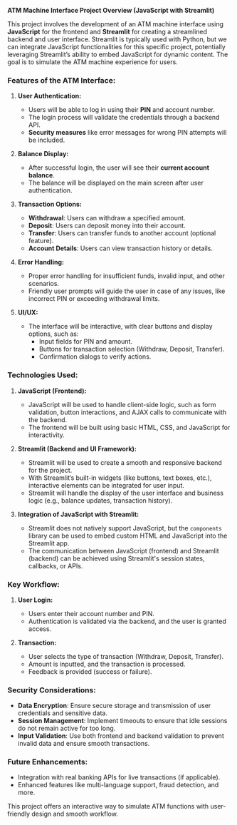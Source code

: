 **ATM Machine Interface Project Overview (JavaScript with Streamlit)**

This project involves the development of an ATM machine interface using **JavaScript** for the frontend and **Streamlit** for creating a streamlined backend and user interface. Streamlit is typically used with Python, but we can integrate JavaScript functionalities for this specific project, potentially leveraging Streamlit’s ability to embed JavaScript for dynamic content. The goal is to simulate the ATM machine experience for users.

### **Features of the ATM Interface:**

1. **User Authentication:**
   - Users will be able to log in using their **PIN** and account number.
   - The login process will validate the credentials through a backend API.
   - **Security measures** like error messages for wrong PIN attempts will be included.
  
2. **Balance Display:**
   - After successful login, the user will see their **current account balance**.
   - The balance will be displayed on the main screen after user authentication.
   
3. **Transaction Options:**
   - **Withdrawal**: Users can withdraw a specified amount.
   - **Deposit**: Users can deposit money into their account.
   - **Transfer**: Users can transfer funds to another account (optional feature).
   - **Account Details**: Users can view transaction history or details.

4. **Error Handling:**
   - Proper error handling for insufficient funds, invalid input, and other scenarios.
   - Friendly user prompts will guide the user in case of any issues, like incorrect PIN or exceeding withdrawal limits.
     
5. **UI/UX:**
   - The interface will be interactive, with clear buttons and display options, such as:
     - Input fields for PIN and amount.
     - Buttons for transaction selection (Withdraw, Deposit, Transfer).
     - Confirmation dialogs to verify actions.

### **Technologies Used:**

1. **JavaScript (Frontend):**
   - JavaScript will be used to handle client-side logic, such as form validation, button interactions, and AJAX calls to communicate with the backend.
   - The frontend will be built using basic HTML, CSS, and JavaScript for interactivity.
  
2. **Streamlit (Backend and UI Framework):**
   - Streamlit will be used to create a smooth and responsive backend for the project.
   - With Streamlit’s built-in widgets (like buttons, text boxes, etc.), interactive elements can be integrated for user input.
   - Streamlit will handle the display of the user interface and business logic (e.g., balance updates, transaction history).

3. **Integration of JavaScript with Streamlit:**
   - Streamlit does not natively support JavaScript, but the `components` library can be used to embed custom HTML and JavaScript into the Streamlit app.
   - The communication between JavaScript (frontend) and Streamlit (backend) can be achieved using Streamlit's session states, callbacks, or APIs.


### **Key Workflow:**
1. **User Login:**
   - Users enter their account number and PIN.
   - Authentication is validated via the backend, and the user is granted access.
   
2. **Transaction:**
   - User selects the type of transaction (Withdraw, Deposit, Transfer).
   - Amount is inputted, and the transaction is processed.
   - Feedback is provided (success or failure).

### **Security Considerations:**
- **Data Encryption**: Ensure secure storage and transmission of user credentials and sensitive data.
- **Session Management**: Implement timeouts to ensure that idle sessions do not remain active for too long.
- **Input Validation**: Use both frontend and backend validation to prevent invalid data and ensure smooth transactions.

### **Future Enhancements:**
- Integration with real banking APIs for live transactions (if applicable).
- Enhanced features like multi-language support, fraud detection, and more.
  
This project offers an interactive way to simulate ATM functions with user-friendly design and smooth workflow.

